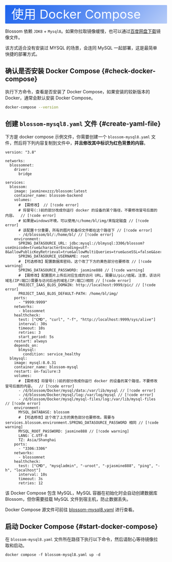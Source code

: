 <script setup lang="ts">
import { onMounted } from 'vue'
import { info } from '../../scripts/stat-api'

onMounted(() => {
  info()
})
</script>

<div class="docker">使用 Docker Compose</div>

Blossom 依赖 `JDK8` + `Mysql8`。如果你拉取镜像缓慢，也可以通过[百度网盘下载](../about/download#baidu)镜像文件。

该方式适合没有安装过 MYSQL 的场景，会连同 MySQL 一起部署，这是最简单快捷的部署方式。

## 确认是否安装 Docker Compose {#check-docker-compose}

执行下方命令，查看是否安装了 Docker Compose，如果安装的较新版本的 Docker，通常会默认安装 Docker Compose。

```bash
docker-compose --version
```

## 创建 `blossom-mysql8.yaml` 文件 {#create-yaml-file}

下方是 docker compose 示例文件，你需要创建一个 `blossom-mysql8.yaml` 文件，然后将下列内容复制到文件中，**并且修改其中标识为红色背景的内容**。

```yml:line-numbers
version: "3.8"

networks:
  blossomnet:
    driver:
      bridge

services:
  blossom:
    image: jasminexzzz/blossom:latest
    container_name: blossom-backend
    volumes:
      # 【需修改】 // [!code error]
      # 将冒号(:)前的部分改成你运行 docker 的设备的某个路径，不要修改冒号后面的内容。  // [!code error]
      # 如果是windows环境，可以使用/c/home/bl/img/来指定磁盘 // [!code error]
      # 该配置十分重要，所有的图片和备份文件都在这个路径下 // [!code error]
      - /d/blossom/bl/:/home/bl/ // [!code error]
    environment:
      SPRING_DATASOURCE_URL: jdbc:mysql://blmysql:3306/blossom?useUnicode=true&characterEncoding=utf-8&allowPublicKeyRetrieval=true&allowMultiQueries=true&useSSL=false&&serverTimezone=GMT%2B8
      SPRING_DATASOURCE_USERNAME: root
      # 【可选修改】配置数据库密码，这个改了下方的黄色部分也要修改 // [!code warning]
      SPRING_DATASOURCE_PASSWORD: jasmine888 // [!code warning]
      # 【需修改】配置图片上传后对应生成的访问 URL，需要以/pic/结尾。注意，该访问域名(IP:端口)需要与访问后台的域名(IP:端口)相同 // [!code error]
      PROJECT_IAAS_BLOS_DOMAIN: http://localhost:9999/pic/ // [!code error]
      PROJECT_IAAS_BLOS_DEFAULT-PATH: /home/bl/img/
    ports:
      - "9999:9999"
    networks:
      - blossomnet
    healthcheck:
      test: ["CMD", "curl", "-f", "http://localhost:9999/sys/alive"]
      interval: 30s
      timeout: 10s
      retries: 3
      start_period: 5s
    restart: always
    depends_on:
      blmysql:
        condition: service_healthy
  blmysql:
    image: mysql:8.0.31
    container_name: blossom-mysql
    restart: on-failure:3
    volumes:
      # 【需修改】将冒号(:)前的部分改成你运行 docker 的设备的某个路径，不要修改冒号后面的内容。  // [!code error]
      - /d/blossom/Docker/mysql/data:/var/lib/mysql // [!code error]
      - /d/blossom/Docker/mysql/log:/var/log/mysql // [!code error]
      - /d/blossom/Docker/mysql/mysql-files/log:/var/lib/mysql-files // [!code error]
    environment:
      MYSQL_DATABASE: blossom
      # 【可选修改】这个改了上方的黄色部分也要修改。需要与 services.blossom.environment.SPRING_DATASOURCE_PASSWORD 相同 // [!code warning]
      MYSQL_ROOT_PASSWORD: jasmine888 // [!code warning]
      LANG: C.UTF-8
      TZ: Asia/Shanghai
    ports:
      - "3306:3306"
    networks:
      - blossomnet
    healthcheck:
      test: ["CMD", "mysqladmin", "-uroot", "-pjasmine888", "ping", "-h", "localhost"]
      interval: 10s
      timeout: 3s
      retries: 12
```

该 Docker Compose 包含 MySQL，MySQL 容器在初始化时会自动创建数据库 Blossom，但你需要挂载 MySQL 文件到宿主机，防止数据丢失。

Docker Compose 源文件可前往 [blossom-mysql8.yaml](https://github.com/blossom-editor/blossom/blob/dev/docker/compose/blossom-mysql8.yaml) 进行查看。

## 启动 Docker Compose {#start-docker-compose}

在 `blossom-mysql8.yaml` 文件所在路径下执行以下命令，然后请耐心等待镜像拉取和启动。

```
docker compose -f blossom-mysql8.yaml up -d
```

<!--@include: ./backend-after-docker-check.md-->

<!--@include: ./backend-after-download.md-->

<style scoped>
.docker {
  width:100%;
  height:60px;
  color: #fff;
  background-image:linear-gradient(135deg,#1D63ED 0%,#1D62EDBA 50%,#1D62ED4F 100%);
  font-size: 40px;
  line-height: 60px;
  padding-left:20px;
  border-radius: 2px;
}
</style>
